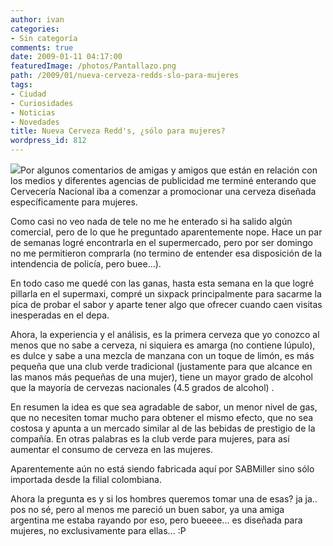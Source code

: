 ```yaml
---
author: ivan
categories:
- Sin categoría
comments: true
date: 2009-01-11 04:17:00
featuredImage: /photos/Pantallazo.png
path: /2009/01/nueva-cerveza-redds-slo-para-mujeres
tags:
- Ciudad
- Curiosidades
- Noticias
- Novedades
title: Nueva Cerveza Redd's, ¿sólo para mujeres?
wordpress_id: 812
---
```


[![](/photos/Pantallazo.png)](https://3.bp.blogspot.com/_T2UWuNJg3dQ/SWk-jr6BP_I/AAAAAAAABR4/rVnlMExD_Xk/s1600-h/Pantallazo.png)Por algunos comentarios de amigas y amigos que están en relación con los medios y diferentes agencias de publicidad me terminé enterando que Cervecería Nacional iba a comenzar a promocionar una cerveza diseñada específicamente para mujeres.

Como casi no veo nada de tele no me he enterado si ha salido algún comercial, pero de lo que he preguntado aparentemente nope. Hace un par de semanas logré encontrarla en el supermercado, pero por ser domingo no me permitieron comprarla (no termino de entender esa disposición de la intendencia de policía, pero buee...).

En todo caso me quedé con las ganas, hasta esta semana en la que logré pillarla en el supermaxi, compré un sixpack principalmente para sacarme la pica de probar el sabor y aparte tener algo que ofrecer cuando caen visitas inesperadas en el depa.

Ahora, la experiencia y el análisis, es la primera cerveza que yo conozco al menos que no sabe a cerveza, ni siquiera es amarga (no contiene lúpulo), es dulce y sabe a una mezcla de manzana con un toque de limón, es más pequeña que una club verde tradicional (justamente para que alcance en las manos más pequeñas de una mujer), tiene un mayor grado de alcohol que la mayoría de cervezas nacionales (4.5 grados de alcohol) .

En resumen la idea es que sea agradable de sabor, un menor nivel de gas, que no necesiten tomar mucho para obtener el mismo efecto, que no sea costosa y apunta a un mercado similar al de las bebidas de prestigio de la compañía. En otras palabras es la club verde para mujeres, para así aumentar el consumo de cerveza en las mujeres.

Aparentemente aún no está siendo fabricada aquí por SABMiller sino sólo importada desde la filial colombiana.

Ahora la pregunta es y si los hombres queremos tomar una de esas? ja ja.. pos no sé, pero al menos me pareció un buen sabor, ya una amiga argentina me estaba rayando por eso, pero bueeee... es diseñada para mujeres, no exclusivamente para ellas... :P
